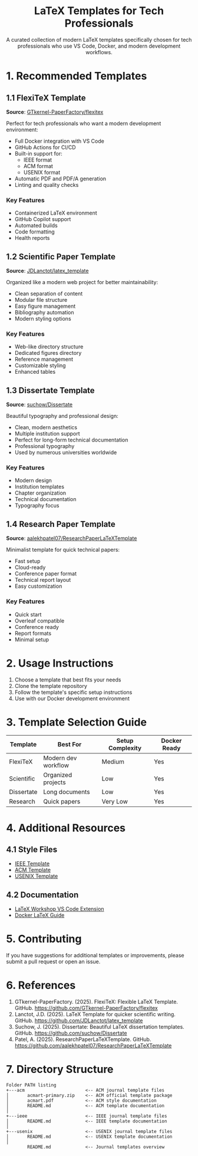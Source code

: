 <h1 align="center">LaTeX Templates for Tech Professionals</h1>

<div align="center">
A curated collection of modern LaTeX templates specifically chosen for tech professionals who use VS Code, Docker, and modern development workflows.
</div>

# 1. Recommended Templates

## 1.1 FlexiTeX Template
**Source**: [GTkernel-PaperFactory/flexitex](https://github.com/GTkernel-PaperFactory/flexitex)

Perfect for tech professionals who want a modern development environment:
- Full Docker integration with VS Code
- GitHub Actions for CI/CD
- Built-in support for:
  - IEEE format
  - ACM format
  - USENIX format
- Automatic PDF and PDF/A generation
- Linting and quality checks

### Key Features
- Containerized LaTeX environment
- GitHub Copilot support
- Automated builds
- Code formatting
- Health reports

## 1.2 Scientific Paper Template
**Source**: [JDLanctot/latex_template](https://github.com/JDLanctot/latex_template)

Organized like a modern web project for better maintainability:
- Clean separation of content
- Modular file structure
- Easy figure management
- Bibliography automation
- Modern styling options

### Key Features
- Web-like directory structure
- Dedicated figures directory
- Reference management
- Customizable styling
- Enhanced tables

## 1.3 Dissertate Template
**Source**: [suchow/Dissertate](https://github.com/suchow/Dissertate)

Beautiful typography and professional design:
- Clean, modern aesthetics
- Multiple institution support
- Perfect for long-form technical documentation
- Professional typography
- Used by numerous universities worldwide

### Key Features
- Modern design
- Institution templates
- Chapter organization
- Technical documentation
- Typography focus

## 1.4 Research Paper Template
**Source**: [aalekhpatel07/ResearchPaperLaTeXTemplate](https://github.com/aalekhpatel07/ResearchPaperLaTeXTemplate)

Minimalist template for quick technical papers:
- Fast setup
- Cloud-ready
- Conference paper format
- Technical report layout
- Easy customization

### Key Features
- Quick start
- Overleaf compatible
- Conference ready
- Report formats
- Minimal setup

# 2. Usage Instructions

1. Choose a template that best fits your needs
2. Clone the template repository
3. Follow the template's specific setup instructions
4. Use with our Docker development environment

# 3. Template Selection Guide

| Template | Best For | Setup Complexity | Docker Ready |
|----------|----------|------------------|--------------|
| FlexiTeX | Modern dev workflow | Medium | Yes |
| Scientific | Organized projects | Low | Yes |
| Dissertate | Long documents | Low | Yes |
| Research | Quick papers | Very Low | Yes |

# 4. Additional Resources

## 4.1 Style Files
- [IEEE Template](https://template-selector.ieee.org/secure/templateSelector/downloadTemplate?publicationTypeId=1&titleId=1&articleId=1&fileType=4)
- [ACM Template](https://www.acm.org/publications/proceedings-template)
- [USENIX Template](https://www.usenix.org/conferences/author-resources/paper-templates)

## 4.2 Documentation
- [LaTeX Workshop VS Code Extension](https://marketplace.visualstudio.com/items?itemName=James-Yu.latex-workshop)
- [Docker LaTeX Guide](https://github.com/blang/latex-docker)

# 5. Contributing

If you have suggestions for additional templates or improvements, please submit a pull request or open an issue.

# 6. References

1. GTkernel-PaperFactory. (2025). FlexiTeX: Flexible LaTeX Template. GitHub. https://github.com/GTkernel-PaperFactory/flexitex
2. Lanctot, J.D. (2025). LaTeX Template for quicker scientific writing. GitHub. https://github.com/JDLanctot/latex_template
3. Suchow, J. (2025). Dissertate: Beautiful LaTeX dissertation templates. GitHub. https://github.com/suchow/Dissertate
4. Patel, A. (2025). ResearchPaperLaTeXTemplate. GitHub. https://github.com/aalekhpatel07/ResearchPaperLaTeXTemplate

# 7. Directory Structure

```
Folder PATH listing
+---acm                       <-- ACM journal template files
│       acmart-primary.zip    <-- ACM official template package
│       acmart.pdf            <-- ACM style documentation
│       README.md             <-- ACM template documentation
│
+---ieee                      <-- IEEE journal template files
│       README.md             <-- IEEE template documentation
│
+---usenix                    <-- USENIX journal template files
│       README.md             <-- USENIX template documentation
│
        README.md             <-- Journal templates overview
```
